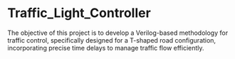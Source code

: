 # Traffic_Light_Controller
The objective of this project is to develop a Verilog-based methodology for traffic control, specifically designed for a T-shaped road configuration, incorporating precise time delays to manage traffic flow efficiently.
